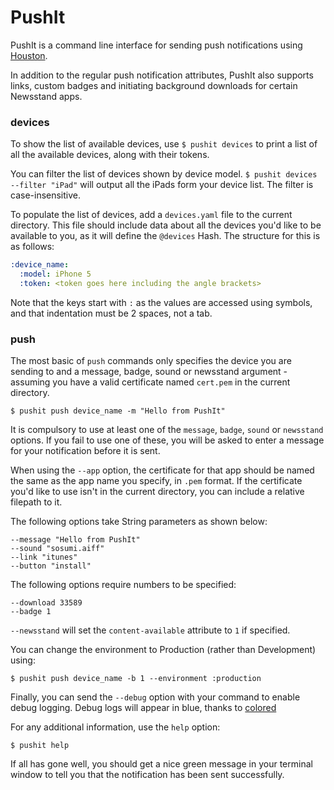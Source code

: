 # PushIt

PushIt is a command line interface for sending push notifications using [Houston](https://github.com/nomad/houston/).

In addition to the regular push notification attributes, PushIt also supports links, custom badges and initiating background downloads for certain Newsstand apps.

### devices

To show the list of available devices, use `$ pushit devices` to print a list of all the available devices, along with their tokens.

You can filter the list of devices shown by device model. `$ pushit devices --filter "iPad"` will output all the iPads form your device list. The filter is case-insensitive.

To populate the list of devices, add a `devices.yaml` file to the current directory. This file should include data about all the devices you'd like to be available to you, as it will define the `@devices` Hash. The structure for this is as follows:

```yaml
:device_name:
  :model: iPhone 5
  :token: <token goes here including the angle brackets>
```

Note that the keys start with `:` as the values are accessed using symbols, and that indentation must be 2 spaces, not a tab.

### push

The most basic of `push` commands only specifies the device you are sending to and a message, badge, sound or newsstand argument - assuming you have a valid certificate named `cert.pem` in the current directory.

	$ pushit push device_name -m "Hello from PushIt"

It is compulsory to use at least one of the `message`, `badge`, `sound` or `newsstand` options. If you fail to use one of these, you will be asked to enter a message for your notification before it is sent.

When using the `--app` option, the certificate for that app should be named the same as the app name you specify, in `.pem` format. If the certificate you'd like to use isn't in the current directory, you can include a relative filepath to it.

The following options take String parameters as shown below:
	
	--message "Hello from PushIt"
	--sound "sosumi.aiff"
	--link "itunes"
	--button "install"

The following options require numbers to be specified:

	--download 33589
	--badge 1

`--newsstand` will set the `content-available` attribute to `1` if specified.

You can change the environment to Production (rather than Development) using:

	$ pushit push device_name -b 1 --environment :production

Finally, you can send the `--debug` option with your command to enable debug logging. Debug logs will appear in blue, thanks to [colored](http://rubygems.org/gems/colored)

For any additional information, use the `help` option:

	$ pushit help

If all has gone well, you should get a nice green message in your terminal window to tell you that the notification has been sent successfully.